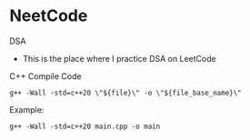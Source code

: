 # NeetCode
DSA

- This is the place where I practice DSA on LeetCode


C++ Compile Code
```
g++ -Wall -std=c++20 \"${file}\" -o \"${file_base_name}\"
```

Example:
```
g++ -Wall -std=c++20 main.cpp -o main
```
